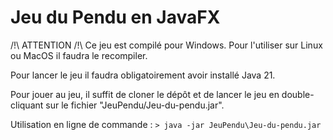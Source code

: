# Jeu du Pendu en JavaFX
/!\ ATTENTION /!\ Ce jeu est compilé pour Windows. Pour l'utiliser sur Linux ou MacOS il faudra le recompiler.

Pour lancer le jeu il faudra obligatoirement avoir installé Java 21.

Pour jouer au jeu, il suffit de cloner le dépôt et de lancer le jeu en double-cliquant sur le fichier "JeuPendu/Jeu-du-pendu.jar".

Utilisation en ligne de commande :
`> java -jar JeuPendu\Jeu-du-pendu.jar`
